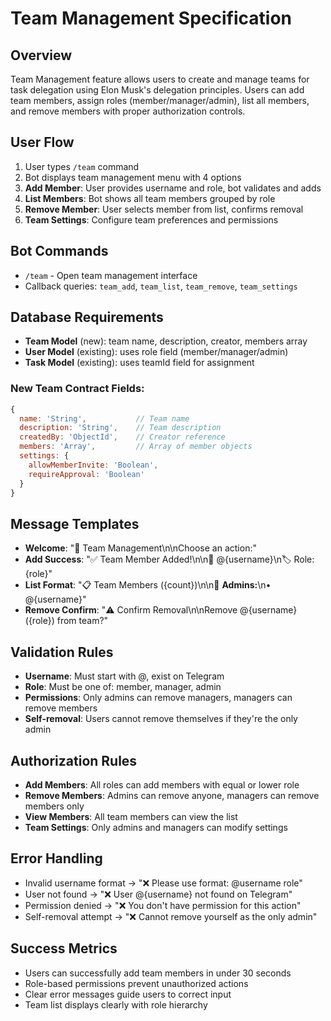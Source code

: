 # Team Management Specification

## Overview
Team Management feature allows users to create and manage teams for task delegation using Elon Musk's delegation principles. Users can add team members, assign roles (member/manager/admin), list all members, and remove members with proper authorization controls.

## User Flow
1. User types `/team` command
2. Bot displays team management menu with 4 options
3. **Add Member**: User provides username and role, bot validates and adds
4. **List Members**: Bot shows all team members grouped by role 
5. **Remove Member**: User selects member from list, confirms removal
6. **Team Settings**: Configure team preferences and permissions

## Bot Commands
- `/team` - Open team management interface
- Callback queries: `team_add`, `team_list`, `team_remove`, `team_settings`

## Database Requirements
- **Team Model** (new): team name, description, creator, members array
- **User Model** (existing): uses role field (member/manager/admin)
- **Task Model** (existing): uses teamId field for assignment

### New Team Contract Fields:
```javascript
{
  name: 'String',           // Team name
  description: 'String',    // Team description  
  createdBy: 'ObjectId',    // Creator reference
  members: 'Array',         // Array of member objects
  settings: {
    allowMemberInvite: 'Boolean',
    requireApproval: 'Boolean'
  }
}
```

## Message Templates
- **Welcome**: "👥 Team Management\n\nChoose an action:"
- **Add Success**: "✅ Team Member Added!\n\n👤 @{username}\n🏷️ Role: {role}"  
- **List Format**: "📋 Team Members ({count})\n\n👑 **Admins:**\n• @{username}"
- **Remove Confirm**: "⚠️ Confirm Removal\n\nRemove @{username} ({role}) from team?"

## Validation Rules
- **Username**: Must start with @, exist on Telegram
- **Role**: Must be one of: member, manager, admin
- **Permissions**: Only admins can remove managers, managers can remove members
- **Self-removal**: Users cannot remove themselves if they're the only admin

## Authorization Rules
- **Add Members**: All roles can add members with equal or lower role
- **Remove Members**: Admins can remove anyone, managers can remove members only
- **View Members**: All team members can view the list
- **Team Settings**: Only admins and managers can modify settings

## Error Handling
- Invalid username format → "❌ Please use format: @username role"
- User not found → "❌ User @{username} not found on Telegram"
- Permission denied → "❌ You don't have permission for this action"
- Self-removal attempt → "❌ Cannot remove yourself as the only admin"

## Success Metrics
- Users can successfully add team members in under 30 seconds
- Role-based permissions prevent unauthorized actions
- Clear error messages guide users to correct input
- Team list displays clearly with role hierarchy